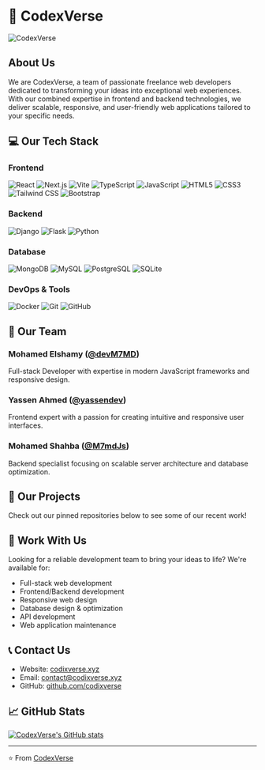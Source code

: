 # 🚀 CodexVerse

![CodexVerse](https://via.placeholder.com/1200x300)

## About Us
We are CodexVerse, a team of passionate freelance web developers dedicated to transforming your ideas into exceptional web experiences. With our combined expertise in frontend and backend technologies, we deliver scalable, responsive, and user-friendly web applications tailored to your specific needs.

## 💻 Our Tech Stack

### Frontend
![React](https://img.shields.io/badge/-React-61DAFB?style=for-the-badge&logo=react&logoColor=black)
![Next.js](https://img.shields.io/badge/-Next.js-000000?style=for-the-badge&logo=next.js&logoColor=white)
![Vite](https://img.shields.io/badge/-Vite-646CFF?style=for-the-badge&logo=vite&logoColor=white)
![TypeScript](https://img.shields.io/badge/-TypeScript-3178C6?style=for-the-badge&logo=typescript&logoColor=white)
![JavaScript](https://img.shields.io/badge/-JavaScript-F7DF1E?style=for-the-badge&logo=javascript&logoColor=black)
![HTML5](https://img.shields.io/badge/-HTML5-E34F26?style=for-the-badge&logo=html5&logoColor=white)
![CSS3](https://img.shields.io/badge/-CSS3-1572B6?style=for-the-badge&logo=css3&logoColor=white)
![Tailwind CSS](https://img.shields.io/badge/-Tailwind_CSS-38B2AC?style=for-the-badge&logo=tailwind-css&logoColor=white)
![Bootstrap](https://img.shields.io/badge/-Bootstrap-7952B3?style=for-the-badge&logo=bootstrap&logoColor=white)

### Backend
![Django](https://img.shields.io/badge/-Django-092E20?style=for-the-badge&logo=django&logoColor=white)
![Flask](https://img.shields.io/badge/-Flask-000000?style=for-the-badge&logo=flask&logoColor=white)
![Python](https://img.shields.io/badge/-Python-3776AB?style=for-the-badge&logo=python&logoColor=white)

### Database
![MongoDB](https://img.shields.io/badge/-MongoDB-47A248?style=for-the-badge&logo=mongodb&logoColor=white)
![MySQL](https://img.shields.io/badge/-MySQL-4479A1?style=for-the-badge&logo=mysql&logoColor=white)
![PostgreSQL](https://img.shields.io/badge/-PostgreSQL-336791?style=for-the-badge&logo=postgresql&logoColor=white)
![SQLite](https://img.shields.io/badge/-SQLite-003B57?style=for-the-badge&logo=sqlite&logoColor=white)

### DevOps & Tools
![Docker](https://img.shields.io/badge/-Docker-2496ED?style=for-the-badge&logo=docker&logoColor=white)
![Git](https://img.shields.io/badge/-Git-F05032?style=for-the-badge&logo=git&logoColor=white)
![GitHub](https://img.shields.io/badge/-GitHub-181717?style=for-the-badge&logo=github&logoColor=white)

## 👥 Our Team

### Mohamed Elshamy ([@devM7MD](https://github.com/devM7MD))
Full-stack Developer with expertise in modern JavaScript frameworks and responsive design.

### Yassen Ahmed ([@yassendev](https://github.com/yassendev))
Frontend expert with a passion for creating intuitive and responsive user interfaces.

### Mohamed Shahba ([@M7mdJs](https://github.com/M7mdJs))
Backend specialist focusing on scalable server architecture and database optimization.

## 🚧 Our Projects
Check out our pinned repositories below to see some of our recent work!

## 🤝 Work With Us
Looking for a reliable development team to bring your ideas to life? We're available for:

- Full-stack web development
- Frontend/Backend development
- Responsive web design
- Database design & optimization
- API development
- Web application maintenance

## 📞 Contact Us
- Website: [codixverse.xyz](https://codixverse.xyz)
- Email: [contact@codixverse.xyz](mailto:contact@codixverse.xyz)
- GitHub: [github.com/codixverse](https://github.com/codixverse)

## 📈 GitHub Stats
[![CodexVerse's GitHub stats](https://github-readme-stats.vercel.app/api?username=codixverse&show_icons=true&theme=radical)](https://github.com/codixverse)

---

⭐️ From [CodexVerse](https://github.com/codixverse)
